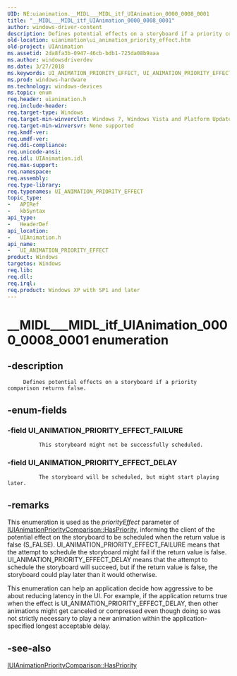```yaml
---
UID: NE:uianimation.__MIDL___MIDL_itf_UIAnimation_0000_0008_0001
title: "__MIDL___MIDL_itf_UIAnimation_0000_0008_0001"
author: windows-driver-content
description: Defines potential effects on a storyboard if a priority comparison returns false.
old-location: uianimation\ui_animation_priority_effect.htm
old-project: UIAnimation
ms.assetid: 2da8fa3b-0947-46cb-bdb1-725da08b9aaa
ms.author: windowsdriverdev
ms.date: 3/27/2018
ms.keywords: UI_ANIMATION_PRIORITY_EFFECT, UI_ANIMATION_PRIORITY_EFFECT enumeration [Windows Animation], UI_ANIMATION_PRIORITY_EFFECT_DELAY, UI_ANIMATION_PRIORITY_EFFECT_FAILURE, __MIDL___MIDL_itf_UIAnimation_0000_0008_0001, uianimation.ui_animation_priority_effect, uianimation/UI_ANIMATION_PRIORITY_EFFECT, uianimation/UI_ANIMATION_PRIORITY_EFFECT_DELAY, uianimation/UI_ANIMATION_PRIORITY_EFFECT_FAILURE
ms.prod: windows-hardware
ms.technology: windows-devices
ms.topic: enum
req.header: uianimation.h
req.include-header: 
req.target-type: Windows
req.target-min-winverclnt: Windows 7, Windows Vista and Platform Update for Windows Vista [desktop apps | UWP apps]
req.target-min-winversvr: None supported
req.kmdf-ver: 
req.umdf-ver: 
req.ddi-compliance: 
req.unicode-ansi: 
req.idl: UIAnimation.idl
req.max-support: 
req.namespace: 
req.assembly: 
req.type-library: 
req.typenames: UI_ANIMATION_PRIORITY_EFFECT
topic_type:
-	APIRef
-	kbSyntax
api_type:
-	HeaderDef
api_location:
-	UIAnimation.h
api_name:
-	UI_ANIMATION_PRIORITY_EFFECT
product: Windows
targetos: Windows
req.lib: 
req.dll: 
req.irql: 
req.product: Windows XP with SP1 and later
---
```


# __MIDL___MIDL_itf_UIAnimation_0000_0008_0001 enumeration


## -description



         Defines potential effects on a storyboard if a priority comparison returns false.


## -enum-fields




### -field UI_ANIMATION_PRIORITY_EFFECT_FAILURE


              This storyboard might not be successfully scheduled.


### -field UI_ANIMATION_PRIORITY_EFFECT_DELAY


              The storyboard will be scheduled, but might start playing later.


## -remarks



This enumeration is used as the <i>priorityEffect</i> parameter of  <a href="https://msdn.microsoft.com/82a90bd1-7bcf-4849-bad1-bae425169a2f">IUIAnimationPriorityComparison::HasPriority</a>, informing the client of the potential effect on the storyboard to be scheduled when the return value is false (S_FALSE).  UI_ANIMATION_PRIORITY_EFFECT_FAILURE means that the  attempt to schedule the storyboard might fail if the return value is false.   UI_ANIMATION_PRIORITY_EFFECT_DELAY means that the attempt to schedule the storyboard will succeed, but if the return value is false, the storyboard could play later than it would otherwise.

  This enumeration can help an application decide how aggressive to be about reducing latency in the UI. For example, if the application returns true when the effect is UI_ANIMATION_PRIORITY_EFFECT_DELAY, then other animations might get canceled or compressed even though doing so was not strictly necessary to play a new animation within the application-specified longest acceptable delay.




## -see-also




<a href="https://msdn.microsoft.com/82a90bd1-7bcf-4849-bad1-bae425169a2f">
               IUIAnimationPriorityComparison::HasPriority</a>
 

 

